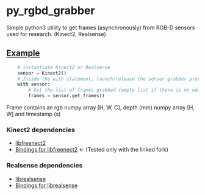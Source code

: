 # py_rgbd_grabber
Simple python3 utility to get frames (asynchronously) from RGB-D sensors used for research. (Kinect2, Realsense)

## [Example](https://github.com/MathGaron/py_rgbd_grabber/blob/master/tests/sensor_tests.py)
```python
    # instantiate Kinect2 or Realsense
    sensor = Kinect2()
    # Inside the with statement, launch/release the sensor grabber process
    with sensor:
        # Get the list of frames grabbed (empty list if there is no new frames)
        frames = sensor.get_frames()
```

Frame contains an rgb numpy array [H, W, C], depth (mm) numpy array [H, W] and timestamp (s)

### Kinect2 dependencies
- [libfreenect2](https://github.com/OpenKinect/libfreenect2)
- [Bindings for libfreenect2](https://github.com/MathGaron/py3freenect2) <- (Tested only with the linked fork)

### Realsense dependencies
- [librealsense](https://github.com/IntelRealSense/librealsense#installation-guide)
- [Bindings for librealsense](https://github.com/toinsson/pyrealsense)